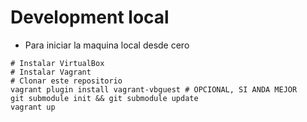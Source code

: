 # Development local

* Para iniciar la maquina local desde cero

```
# Instalar VirtualBox
# Instalar Vagrant
# Clonar este repositorio
vagrant plugin install vagrant-vbguest # OPCIONAL, SI ANDA MEJOR
git submodule init && git submodule update
vagrant up
```
